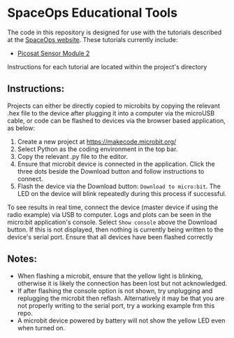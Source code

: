 # SpaceOps Educational Tools

The code in this repository is designed for use with the tutorials described at the [SpaceOps website](https://spaceops.com.au/education).
These tutorials currently include:
- [Picosat Sensor Module 2](https://spaceops.com.au/education/sensor-module-2-tutorial)

Instructions for each tutorial are located within the project's directory


## Instructions:
Projects can either be directly copied to microbits by copying the relevant .hex file to the device after plugging it into a computer via the microUSB cable, or code can be flashed to devices via the browser based application, as below:


1. Create a new project at https://makecode.microbit.org/
2. Select Python as the coding environment in the top bar.
3. Copy the relevant .py file to the editor.
4. Ensure that microbit device is connected in the application. Click the three dots beside the Download button and follow instructions to connect.
5. Flash the device via the Download button: `Download to micro:bit`. The LED on the device will blink repeatedly during this process if successful.

To see results in real time, connect the device (master device if using the radio example) via USB to computer. Logs and plots can be seen in the micro:bit application's console. Select `Show console` above the Download button. If this is not displayed, then nothing is currently being written to the device's serial port. Ensure that all devices have been flashed correctly

## Notes: 
-   When flashing a microbit, ensure that the yellow light is blinking, otherwise it is likely the connection has been lost but not acknowledged.
-   If after flashing the console option is not shown, try unplugging and replugging the microbit then reflash. Alternatively it may be that you are not properly writing to the serial port, try a working example frm this repo.
-   A microbit device powered by battery will not show the yellow LED even when turned on.
